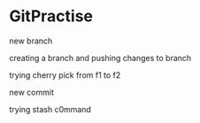 
# GitPractise

new branch

creating a branch and pushing changes to branch

trying cherry pick from f1 to f2


new commit

trying stash c0mmand

